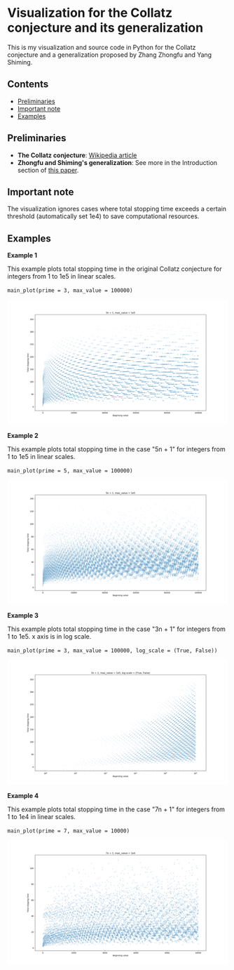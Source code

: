 # Visualization for the Collatz conjecture and its generalization

This is my visualization and source code in Python for the Collatz conjecture and a generalization proposed by Zhang Zhongfu and Yang Shiming. 

## Contents
- [Preliminaries](#preliminaries)
- [Important note](#important-note)
- [Examples](#examples)

## Preliminaries

- **The Collatz conjecture**: [Wikipedia article]
- **Zhongfu and Shiming's generalization**: See more in the Introduction section of [this paper].

## Important note

The visualization ignores cases where total stopping time exceeds a certain threshold (automatically set 1e4) to save computational resources.

## Examples

**Example 1**

This example plots total stopping time in the original Collatz conjecture for integers from 1 to 1e5 in linear scales.

`main_plot(prime = 3, max_value = 100000)`

![ex1](Examples/ex1.png)

**Example 2**

This example plots total stopping time in the case "5n + 1" for integers from 1 to 1e5 in linear scales.

`main_plot(prime = 5, max_value = 100000)`

![ex2](Examples/ex2.png)

**Example 3**

This example plots total stopping time in the case "3n + 1" for integers from 1 to 1e5. x axis is in log scale.

`main_plot(prime = 3, max_value = 100000, log_scale = (True, False))`

![ex3](Examples/ex3.png)

**Example 4**

This example plots total stopping time in the case "7n + 1" for integers from 1 to 1e4 in linear scales.

`main_plot(prime = 7, max_value = 10000)`

![ex4](Examples/ex4.png)

[Wikipedia article]: https://en.wikipedia.org/wiki/Collatz_conjecture
[this paper]: http://web.mit.edu/rsi/www/pdfs/papers/2004/2004-lesjohn.pdf
